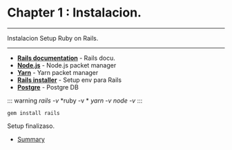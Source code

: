 # Chapter 1 : Instalacion.


---
Instalacion Setup Ruby on Rails.

---

- __[Rails documentation](https://guides.rubyonrails.org/getting_started.html)__ - Rails docu.
- __[Node.js](https://nodejs.org/es/download/)__ - Node.js packet manager
- __[Yarn](https://classic.yarnpkg.com/lang/en/docs/install/#windows-stable)__ - Yarn packet manager
- __[Rails installer](https://rubyinstaller.org/)__ - Setup env para Rails
- __[Postgre](https://www.postgresql.org/download/windows/)__ - Postgre DB

::: warning
*rails -v*
*ruby -v *
*yarn -v* 
*node -v*
::: 

    gem install rails


Setup finalizaso.



- [Summary ](./SUMMARY.md)